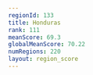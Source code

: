 ```yaml
---
regionId: 133
title: Honduras
rank: 111
meanScore: 69.3
globalMeanScore: 70.22
numRegions: 220
layout: region_score
---
```

